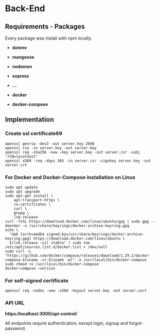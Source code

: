 # Back-End

## Requirements - Packages
Every package was install with npm locally.
* **dotenv**
* **mangoose**
* **nodemon**
* **express**
* **...**

* **docker**
* **docker-compose**

## Implementation

### Create ssl certificate69

```
openssl genrsa -des3 -out server.key 2048
openssl rsa -in server.key -out server.key
openssl req -sha256 -new -key server.key -out server.csr -subj "/CN=localhost"
openssl x509 -req -days 365 -in server.csr -signkey server.key -out server.crt
```

### For Docker and Docker-Compose installation on Linux
```
sudo apt update
sudo apt upgrade
sudo apt-get install \
    apt-transport-https \
    ca-certificates \
    curl \
    gnupg \
    lsb-release
curl -fsSL https://download.docker.com/linux/ubuntu/gpg | sudo gpg --dearmor -o /usr/share/keyrings/docker-archive-keyring.gpg
echo \
  "deb [arch=amd64 signed-by=/usr/share/keyrings/docker-archive-keyring.gpg] https://download.docker.com/linux/ubuntu \
  $(lsb_release -cs) stable" | sudo tee /etc/apt/sources.list.d/docker.list > /dev/null
sudo curl -L "https://github.com/docker/compose/releases/download/1.29.2/docker-compose-$(uname -s)-$(uname -m)" -o /usr/local/bin/docker-compose
sudo chmod +x /usr/local/bin/docker-compose
docker–compose –version
```

### For self-signed certificate
```
openssl req -nodes -new -x509 -keyout server.key -out server.cert
```

### API URL
**https:/localhost:3000/api-control/**

All endpoints require authentication, except login, signup and forgot-password.
